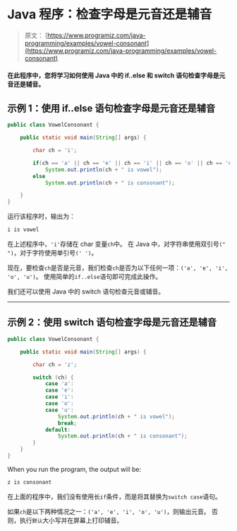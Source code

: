 # Java 程序：检查字母是元音还是辅音

> 原文： [https://www.programiz.com/java-programming/examples/vowel-consonant](https://www.programiz.com/java-programming/examples/vowel-consonant)

#### 在此程序中，您将学习如何使用 Java 中的 if..else 和 switch 语句检查字母是元音还是辅音。

## 示例 1：使用 if..else 语句检查字母是元音还是辅音

```java
public class VowelConsonant {

    public static void main(String[] args) {

        char ch = 'i';

        if(ch == 'a' || ch == 'e' || ch == 'i' || ch == 'o' || ch == 'u' )
            System.out.println(ch + " is vowel");
        else
            System.out.println(ch + " is consonant");

    }
}
```

运行该程序时，输出为：

```java
i is vowel
```

在上述程序中，`'i'`存储在 char 变量`ch`中。 在 Java 中，对字符串使用双引号`(" ")`，对于字符使用单引号`(' ')`。

现在，要检查`ch`是否是元音，我们检查`ch`是否为以下任何一项：`('a', 'e', 'i', 'o', 'u')`。 使用简单的`if..else`语句即可完成此操作。

我们还可以使用 Java 中的 switch 语句检查元音或辅音。

* * *

## 示例 2：使用 switch 语句检查字母是元音还是辅音

```java
public class VowelConsonant {

    public static void main(String[] args) {

        char ch = 'z';

        switch (ch) {
            case 'a':
            case 'e':
            case 'i':
            case 'o':
            case 'u':
                System.out.println(ch + " is vowel");
                break;
            default:
                System.out.println(ch + " is consonant");
        }
    }
}
```

When you run the program, the output will be:

```java
z is consonant
```

在上面的程序中，我们没有使用长`if`条件，而是将其替换为`switch case`语句。

如果`ch`是以下两种情况之一：`('a', 'e', 'i', 'o', 'u')`，则输出元音。 否则，执行`默认`大小写并在屏幕上打印辅音。
